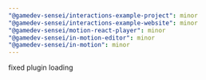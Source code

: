 ```yaml
---
"@gamedev-sensei/interactions-example-project": minor
"@gamedev-sensei/interactions-example-website": minor
"@gamedev-sensei/motion-react-player": minor
"@gamedev-sensei/in-motion-editor": minor
"@gamedev-sensei/in-motion": minor
---
```


fixed plugin loading
